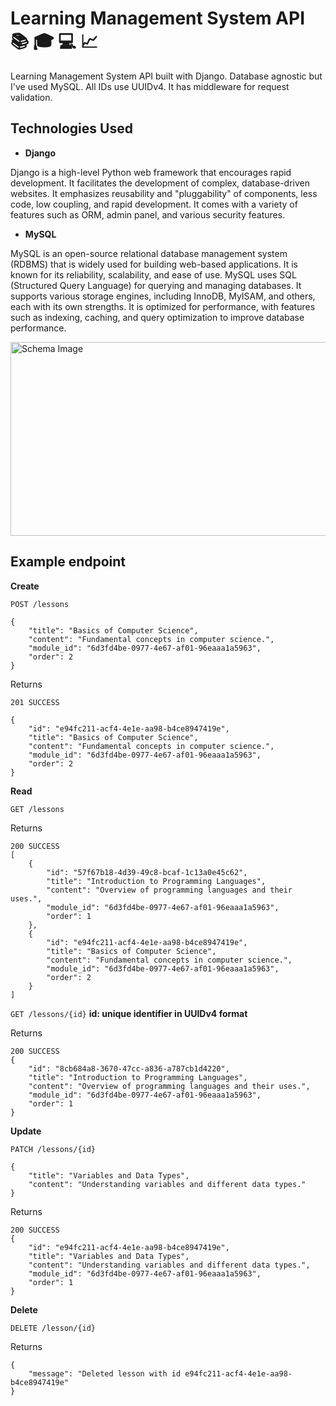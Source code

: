 # Learning Management System API 📚 🎓 💻 📈

Learning Management System API built with Django. Database agnostic but I've used MySQL. All IDs use UUIDv4. It has middleware for request validation.

## Technologies Used

- **Django**

Django is a high-level Python web framework that encourages rapid development. It facilitates the development of complex, database-driven websites. It emphasizes reusability and "pluggability" of components, less code, low coupling, and rapid development. It comes with a variety of features such as ORM, admin panel, and various security features.

- **MySQL**

MySQL is an open-source relational database management system (RDBMS) that is widely used for building web-based applications. It is known for its reliability, scalability, and ease of use. MySQL uses SQL (Structured Query Language) for querying and managing databases. It supports various storage engines, including InnoDB, MyISAM, and others, each with its own strengths. It is optimized for performance, with features such as indexing, caching, and query optimization to improve database performance.

<img src='https://github.com/dragan717080/DjangoMySQLLMS/assets/135660124/f1c06c0b-b7c6-48d7-8781-96f127c44247' alt='Schema Image' width='670' height='310' />

## Example endpoint

**Create**

```POST /lessons```

```
{
    "title": "Basics of Computer Science",
    "content": "Fundamental concepts in computer science.",
    "module_id": "6d3fd4be-0977-4e67-af01-96eaaa1a5963",
    "order": 2
}
```

Returns

```
201 SUCCESS

{
    "id": "e94fc211-acf4-4e1e-aa98-b4ce8947419e",
    "title": "Basics of Computer Science",
    "content": "Fundamental concepts in computer science.",
    "module_id": "6d3fd4be-0977-4e67-af01-96eaaa1a5963",
    "order": 2
}
```

**Read**

```GET /lessons```

Returns

```
200 SUCCESS
[
    {
        "id": "57f67b18-4d39-49c8-bcaf-1c13a0e45c62",
        "title": "Introduction to Programming Languages",
        "content": "Overview of programming languages and their uses.",
        "module_id": "6d3fd4be-0977-4e67-af01-96eaaa1a5963",
        "order": 1
    },
    {
        "id": "e94fc211-acf4-4e1e-aa98-b4ce8947419e",
        "title": "Basics of Computer Science",
        "content": "Fundamental concepts in computer science.",
        "module_id": "6d3fd4be-0977-4e67-af01-96eaaa1a5963",
        "order": 2
    }
]
```

```GET /lessons/{id}```
**id: unique identifier in UUIDv4 format**

Returns

```
200 SUCCESS
{
    "id": "8cb684a8-3670-47cc-a836-a787cb1d4220",
    "title": "Introduction to Programming Languages",
    "content": "Overview of programming languages and their uses.",
    "module_id": "6d3fd4be-0977-4e67-af01-96eaaa1a5963",
    "order": 1
}
```

**Update**

```PATCH /lessons/{id}```

```
{
    "title": "Variables and Data Types",
    "content": "Understanding variables and different data types."
}
```

Returns
```
200 SUCCESS
{
    "id": "e94fc211-acf4-4e1e-aa98-b4ce8947419e",
    "title": "Variables and Data Types",
    "content": "Understanding variables and different data types.",
    "module_id": "6d3fd4be-0977-4e67-af01-96eaaa1a5963",
    "order": 1
}
```

**Delete**

```DELETE /lesson/{id}```

Returns

```
{
    "message": "Deleted lesson with id e94fc211-acf4-4e1e-aa98-b4ce8947419e"
}
```
